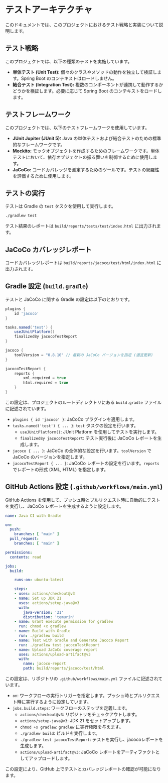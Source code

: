 # テストアーキテクチャ

このドキュメントでは、このプロジェクトにおけるテスト戦略と実装について説明します。

## テスト戦略

このプロジェクトでは、以下の種類のテストを実施しています。

*   **単体テスト (Unit Test):** 個々のクラスやメソッドの動作を独立して検証します。Spring Boot のコンテキストはロードしません。
*   **結合テスト (Integration Test):** 複数のコンポーネントが連携して動作するかどうかを検証します。必要に応じて Spring Boot のコンテキストをロードします。

## テストフレームワーク

このプロジェクトでは、以下のテストフレームワークを使用しています。

*   **JUnit Jupiter (JUnit 5):** Java の単体テストおよび結合テストのための標準的なフレームワークです。
*   **Mockito:** モックオブジェクトを作成するためのフレームワークです。単体テストにおいて、依存オブジェクトの振る舞いを制御するために使用します。
*   **JaCoCo:** コードカバレッジを測定するためのツールです。テストの網羅性を評価するために使用します。

## テストの実行

テストは Gradle の `test` タスクを使用して実行します。

```bash
./gradlew test
```

テスト結果のレポートは `build/reports/tests/test/index.html` に出力されます。

## JaCoCo カバレッジレポート

コードカバレッジレポートは `build/reports/jacoco/test/html/index.html` に出力されます。

## Gradle 設定 (`build.gradle`)

テストと JaCoCo に関する Gradle の設定は以下のとおりです。

```groovy
plugins {
    id 'jacoco'
}

tasks.named('test') {
    useJUnitPlatform()
    finalizedBy jacocoTestReport
}

jacoco {
    toolVersion = "0.8.10" // 最新の JaCoCo バージョンを指定 (適宜更新)
}

jacocoTestReport {
    reports {
        xml.required = true
        html.required = true
    }
}
```

この設定は、プロジェクトのルートディレクトリにある `build.gradle` ファイルに記述されています。

- `plugins { id 'jacoco' }`: JaCoCo プラグインを適用します。
- `tasks.named('test') { ... }`: `test` タスクの設定を行います。
    - `useJUnitPlatform()`: JUnit Platform を使用してテストを実行します。
    - `finalizedBy jacocoTestReport`: テスト実行後に JaCoCo レポートを生成します。
- `jacoco { ... }`: JaCoCo の全体的な設定を行います。`toolVersion` で JaCoCo のバージョンを指定します。
- `jacocoTestReport { ... }`: JaCoCo レポートの設定を行います。`reports` でレポートの形式 (XML, HTML) を指定します。

## GitHub Actions 設定 (`.github/workflows/main.yml`)

GitHub Actions を使用して、プッシュ時とプルリクエスト時に自動的にテストを実行し、JaCoCo レポートを生成するように設定します。

```yaml
name: Java CI with Gradle

on:
  push:
    branches: [ "main" ]
  pull_request:
    branches: [ "main" ]

permissions:
  contents: read

jobs:
  build:

    runs-on: ubuntu-latest

    steps:
    - uses: actions/checkout@v3
    - name: Set up JDK 21
      uses: actions/setup-java@v3
      with:
        java-version: '21'
        distribution: 'temurin'
    - name: Grant execute permission for gradlew
      run: chmod +x gradlew
    - name: Build with Gradle
      run: ./gradlew build
    - name: Test with Gradle and Generate Jacoco Report
      run: ./gradlew test jacocoTestReport
    - name: Upload JaCoCo coverage report
      uses: actions/upload-artifact@v3
      with:
        name: jacoco-report
        path: build/reports/jacoco/test/html
```

この設定は、リポジトリの `.github/workflows/main.yml` ファイルに記述されています。

- `on`: ワークフローの実行トリガーを指定します。プッシュ時とプルリクエスト時に実行するように設定しています。
- `jobs.build.steps`: ワークフローのステップを定義します。
    - `actions/checkout@v3`: リポジトリをチェックアウトします。
    - `actions/setup-java@v3`: JDK 21 をセットアップします。
    - `chmod +x gradlew`: `gradlew` に実行権限を与えます。
    - `./gradlew build`: ビルドを実行します。
    - `./gradlew test jacocoTestReport`: テストを実行し、jacocoレポートを生成します。
    - `actions/upload-artifact@v3`: JaCoCo レポートをアーティファクトとしてアップロードします。

この設定により、GitHub 上でテストとカバレッジレポートの確認が可能になります。